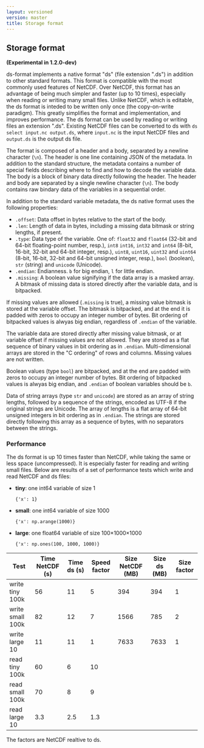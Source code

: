 ```yaml
---
layout: versioned
version: master
title: Storage format
---
```


## Storage format

**(Experimental in 1.2.0-dev)**

ds-format implements a native format "ds" (file extension ".ds") in addition to
other standard formats. This format is compatible with the most commonly used
features of NetCDF. Over NetCDF, this format has an advantage of being much
simpler and faster (up to 10 times), especially when reading or writing many
small files. Unlike NetCDF, which is editable, the ds format is inteded to be
written only once (the copy-on-write paradigm). This greatly simplifies the
format and implementation, and improves performance. The ds format can be used
by reading or writing files an extension ".ds". Existing NetCDF files can be
converted to ds with `ds select input.nc output.ds`, where `input.nc` is the
input NetCDF files and `output.ds` is the output ds file.

The format is composed of a header and a body, separated by a newline character
(`\n`). The header is one line containing JSON of the metadata. In addition
to the standard structure, the metadata contains a number of special fields
describing where to find and how to decode
the variable data.  The body is a block of binary data directly following the
header. The header and body are separated by a single newline character (`\n`).
The body contains raw bindary data of the variables in a sequential order.

In addition to the standard variable metadata, the ds native format uses the
following properties:

- `.offset`: Data offset in bytes relative to the start of the body.
- `.len`: Length of data in bytes, including a missing data bitmask or string
  lengths, if present.
- `.type`: Data type of the variable. One of: `float32` and `float64` (32-bit
  and 64-bit floating-point number, resp.), `int8` `int16`, `int32` and `int64`
  (8-bit, 16-bit, 32-bit and 64-bit integer, resp.), `uint8`, `uint16`,
  `uint32` and `uint64` (8-bit, 16-bit, 32-bit and 64-bit unsigned integer,
  resp.), `bool` (boolean), `str` (string) and `unicode` (Unicode).
- `.endian`: Endianness. `b` for big endian, `l` for little endian.
- `.missing`: A boolean value signifying if the data array is a masked array. A
  bitmask of missing data is stored directly after the variable data, and is
  bitpacked.

If missing values are allowed (`.missing` is true), a missing value bitmask is
stored at the variable offset. The bitmask is bitpacked, and at the end it is
padded with zeros to occupy an integer number of bytes. Bit ordering of
bitpacked values is alwyas big endian, regardless of `.endian` of the variable.

The variable data are stored directly after missing value bitmask, or at
variable offset if missing values are not allowed. They are stored as a flat
sequence of binary values in bit ordering as in `.endian`. Multi-dimensional
arrays are stored in the "C ordering" of rows and columns. Missing values are
not written.

Boolean values (type `bool`) are bitpacked, and at the end are padded with
zeros to occupy an integer number of bytes. Bit ordering of bitpacked values is
alwyas big endian, and `.endian` of boolean variables should be `b`.

Data of string arrays (type `str` and `unicode`) are stored as an array of
string lengths, followed by a sequence of the strings, encoded as UTF-8 if the
original strings are Unicode. The array of lengths is a flat array of 64-bit
unsigned integers in bit ordering as in `.endian`. The strings are stored
directly following this array as a sequence of bytes, with no separators between
the strings.

### Performance

The ds format is up 10 times faster than NetCDF, while taking the same or less
space (uncompressed). It is especially faster for reading and writing small
files. Below are results of a set of performance tests which write and read
NetCDF and ds files:

- **tiny**: one int64 variable of size 1

  `{'x': 1}`

- **small**: one int64 variable of size 1000

  `{'x': np.arange(1000)}`

- **large**: one float64 variable of size 100×1000×1000

  `{'x': np.ones(100, 1000, 1000)}`

| Test             | Time NetCDF (s) | Time ds (s) | Speed factor | Size NetCDF (MB) | Size ds (MB) | Size factor |
| ---------------- | --------------- | ----------- | ------------ | ---------------- | ------------ | ----------- |
| write tiny 100k  | 56              | 11          | 5            | 394              | 394          | 1           |
| write small 100k | 82              | 12          | 7            | 1566             | 785          | 2           |
| write large 10   | 11              | 11          | 1            | 7633             | 7633         | 1           |
| read tiny 100k   | 60              | 6           | 10           |                  |              |             |
| read small 100k  | 70              | 8           | 9            |                  |              |             |
| read large 10    | 3.3             | 2.5         | 1.3          |                  |              |             |

The factors are NetCDF realtive to ds.
